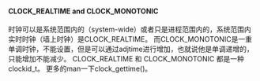#### CLOCK_REALTIME and CLOCK_MONOTONIC

时钟可以是系统范围内的（system-wide）或者只是进程范围内的，系统范围内实时时钟（墙上时钟）是CLOCK_REALTIME。
而CLOCK_MONOTONIC是一重单调时钟，不能设置，但是可以通过adjtime进行增加，也就说他是单调递增的，只能增加不能减少。
CLOCK_REALTIME 和 CLOCK_MONOTONIC 都是一种clockid_t。
更多的man一下clock_gettime()。
